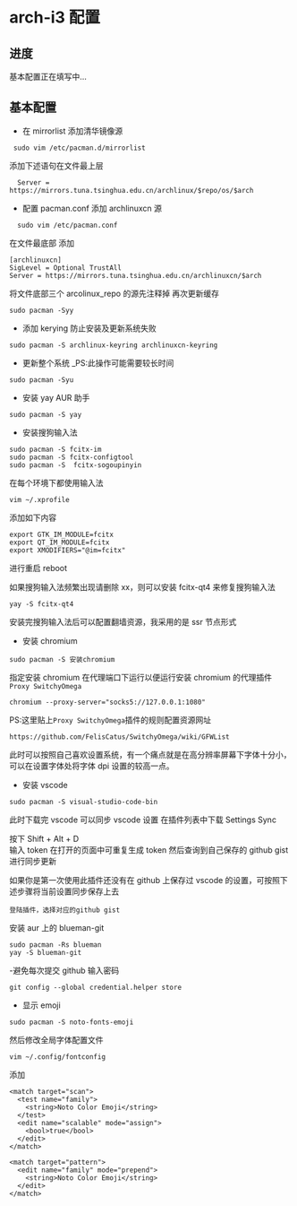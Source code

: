 # arch-i3 配置

## 进度

基本配置正在填写中...

## 基本配置

- 在 mirrorlist 添加清华镜像源

```
 sudo vim /etc/pacman.d/mirrorlist
```

添加下述语句在文件最上层

```
  Server = https://mirrors.tuna.tsinghua.edu.cn/archlinux/$repo/os/$arch
```

- 配置 pacman.conf 添加 archlinuxcn 源

```
  sudo vim /etc/pacman.conf
```

在文件最底部
添加

```
[archlinuxcn]
SigLevel = Optional TrustAll
Server = https://mirrors.tuna.tsinghua.edu.cn/archlinuxcn/$arch
```

将文件底部三个 arcolinux_repo 的源先注释掉
再次更新缓存

```
sudo pacman -Syy
```

- 添加 kerying 防止安装及更新系统失败

```
sudo pacman -S archlinux-keyring archlinuxcn-keyring
```

- 更新整个系统
  \_PS:此操作可能需要较长时间

```
sudo pacman -Syu
```

- 安装 yay AUR 助手

```
sudo pacman -S yay
```

- 安装搜狗输入法

```
sudo pacman -S fcitx-im
sudo pacman -S fcitx-configtool
sudo pacman -S  fcitx-sogoupinyin
```

在每个环境下都使用输入法

```
vim ~/.xprofile
```

添加如下内容

```
export GTK_IM_MODULE=fcitx
export QT_IM_MODULE=fcitx
export XMODIFIERS="@im=fcitx"
```

进行重启 reboot

如果搜狗输入法频繁出现请删除 xx，则可以安装 fcitx-qt4 来修复搜狗输入法

```
yay -S fcitx-qt4
```

安装完搜狗输入法后可以配置翻墙资源，我采用的是 ssr 节点形式

- 安装 chromium

```
sudo pacman -S 安装chromium
```

指定安装 chromium 在代理端口下运行以便运行安装 chromium 的代理插件`Proxy SwitchyOmega`

```
chromium --proxy-server="socks5://127.0.0.1:1080"
```

PS:这里贴上`Proxy SwitchyOmega`插件的规则配置资源网址

```
https://github.com/FelisCatus/SwitchyOmega/wiki/GFWList
```

此时可以按照自己喜欢设置系统，有一个痛点就是在高分辨率屏幕下字体十分小，可以在设置字体处将字体 dpi 设置的较高一点。

- 安装 vscode

```
sudo pacman -S visual-studio-code-bin
```

此时下载完 vscode 可以同步 vscode 设置
在插件列表中下载 Settings Sync

按下 Shift + Alt + D  
输入 token 在打开的页面中可重复生成 token
然后查询到自己保存的 github gist 进行同步更新

如果你是第一次使用此插件还没有在 github 上保存过 vscode 的设置，可按照下述步骤将当前设置同步保存上去

```
登陆插件，选择对应的github gist
```

安装 aur 上的 blueman-git

```
sudo pacman -Rs blueman
yay -S blueman-git
```

-避免每次提交 github 输入密码

```
git config --global credential.helper store
```

- 显示 emoji

```
sudo pacman -S noto-fonts-emoji
```

然后修改全局字体配置文件

```
vim ~/.config/fontconfig
```

添加

```
<match target="scan">
  <test name="family">
    <string>Noto Color Emoji</string>
  </test>
  <edit name="scalable" mode="assign">
    <bool>true</bool>
  </edit>
</match>

<match target="pattern">
  <edit name="family" mode="prepend">
    <string>Noto Color Emoji</string>
  </edit>
</match>
```
